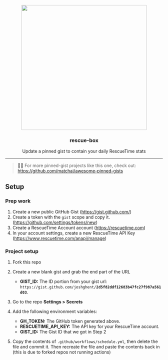 <p align="center">
  <img width="400" src="./images/screenshot.png">
  <h3 align="center">rescue-box</h3>
  <p align="center">Update a pinned gist to contain your daily RescueTime stats</p>
</p>

---

> 📌✨ For more pinned-gist projects like this one, check out: https://github.com/matchai/awesome-pinned-gists

## Setup

### Prep work

1. Create a new public GitHub Gist (https://gist.github.com/)
1. Create a token with the `gist` scope and copy it. (https://github.com/settings/tokens/new)
1. Create a RescueTime Account account (https://rescuetime.com)
1. In your account settings, create a new RescueTime API Key (https://www.rescuetime.com/anapi/manage)

### Project setup

1. Fork this repo
2. Create a new blank gist and grab the end part of the URL

   - **GIST_ID:** The ID portion from your gist url: `https://gist.github.com/joshghent/`**`2d5f82ddf12683b47fc27f987a561d03`**.

3. Go to the repo **Settings > Secrets**
4. Add the following environment variables:
   - **GH_TOKEN:** The GitHub token generated above.
   - **RESCUETIME_API_KEY:** The API key for your RescueTime account.
   - **GIST_ID:** The Gist ID that we got in Step 2
5. Copy the contents of `.github/workflows/schedule.yml`, then delete the file and commit it. Then recreate the file and paste the contents back in (this is due to forked repos not running actions)

